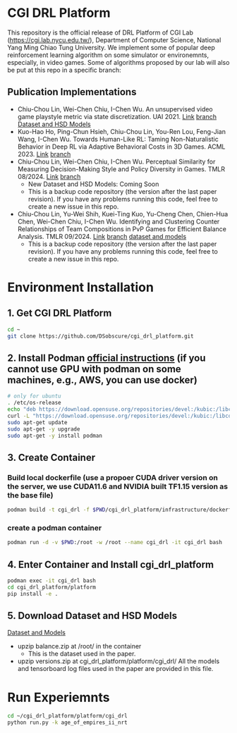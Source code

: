 # CGI DRL Platform
This repository is the official release of DRL Platform of CGI Lab (https://cgi.lab.nycu.edu.tw/), Department of Computer Science, National Yang Ming Chiao Tung University.
We implement some of popular deep reinforcement learning algorithm on some simulator or environemnts, especially, in video games.
Some of algorithms proposed by our lab will also be put at this repo in a specific branch:

## Publication Implementations
- Chiu-Chou Lin, Wei-Chen Chiu, I-Chen Wu. An unsupervised video game playstyle metric via state discretization. UAI 2021. [Link](https://proceedings.mlr.press/v161/lin21a.html) [branch](https://github.com/DSobscure/cgi_drl_platform/tree/playstyle_uai2021)
[Dataset and HSD Models](https://zenodo.org/record/8191453)
- Kuo-Hao Ho, Ping-Chun Hsieh, Chiu-Chou Lin, You-Ren Lou, Feng-Jian Wang, I-Chen Wu. Towards Human-Like RL: Taming Non-Naturalistic Behavior in Deep RL via Adaptive Behavioral Costs in 3D Games. ACML 2023. [Link](https://proceedings.mlr.press/v222/ho24a.html) [branch](https://github.com/DSobscure/cgi_drl_platform/tree/human_like_behavior)
- Chiu-Chou Lin, Wei-Chen Chiu, I-Chen Wu. Perceptual Similarity for Measuring Decision-Making Style and Policy Diversity in Games. TMLR 08/2024. [Link](https://openreview.net/forum?id=30C9AWBW49) [branch](https://github.com/DSobscure/cgi_drl_platform/tree/playstyle_similarity_tmlr)
    - New Dataset and HSD Models: Coming Soon
    - This is a backup code repository (the version after the last paper revision). If you have any problems running this code, feel free to create a new issue in this repo.
- Chiu-Chou Lin, Yu-Wei Shih, Kuei-Ting Kuo, Yu-Cheng Chen, Chien-Hua Chen, Wei-Chen Chiu, I-Chen Wu. Identifying and Clustering Counter Relationships of Team Compositions in PvP Games for Efficient Balance Analysis. TMLR 09/2024. [Link](https://openreview.net/forum?id=2D36otXvBE) [branch](https://github.com/DSobscure/cgi_drl_platform/tree/game_balance_measures_tmlr) [dataset and models](https://zenodo.org/records/13383407)
    - This is a backup code repository (the version after the last paper revision). If you have any problems running this code, feel free to create a new issue in this repo.

# Environment Installation
## 1. Get CGI DRL Platform
```bash
cd ~
git clone https://github.com/DSobscure/cgi_drl_platform.git
```
## 2. Install Podman [official instructions](https://podman.io/getting-started/installation#linux-distributions) (if you cannot use GPU with podman on some machines, e.g., AWS, you can use docker)
```bash
# only for ubuntu
. /etc/os-release
echo "deb https://download.opensuse.org/repositories/devel:/kubic:/libcontainers:/stable/xUbuntu_${VERSION_ID}/ /" | sudo tee /etc/apt/sources.list.d/devel:kubic:libcontainers:stable.list
curl -L "https://download.opensuse.org/repositories/devel:/kubic:/libcontainers:/stable/xUbuntu_${VERSION_ID}/Release.key" | sudo apt-key add -
sudo apt-get update
sudo apt-get -y upgrade
sudo apt-get -y install podman
```
## 3. Create Container
### Build local dockerfile (use a propoer CUDA driver version on the server, we use CUDA11.6 and NVIDIA built TF1.15 version as the base file)
```bash
podman build -t cgi_drl -f $PWD/cgi_drl_platform/infrastructure/dockerfiles/CUDA11.6/Dockerfile .
```
### create a podman container
```bash
podman run -d -v $PWD:/root -w /root --name cgi_drl -it cgi_drl bash
```
## 4. Enter Container and Install cgi_drl_platform
```bash
podman exec -it cgi_drl bash
cd cgi_drl_platform/platform
pip install -e .
```
## 5. Download Dataset and HSD Models
[Dataset and Models](https://zenodo.org/records/13383407)
* upzip balance.zip at /root/ in the container
    * This is the dataset used in the paper.
* upzip versions.zip at cgi_drl_platform/platform/cgi_drl/
    All the models and tensorboard log files used in the paper are provided in this file.

# Run Experiemnts
```bash
cd ~/cgi_drl_platform/platform/cgi_drl
python run.py -k age_of_empires_ii_nrt
```
